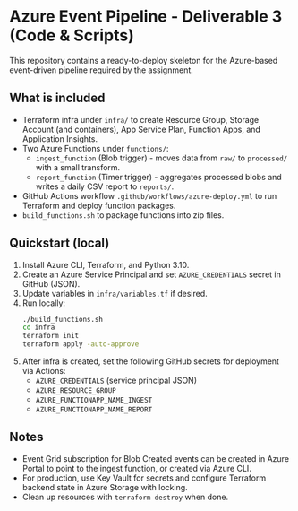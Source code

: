 
# Azure Event Pipeline - Deliverable 3 (Code & Scripts)

This repository contains a ready-to-deploy skeleton for the Azure-based event-driven pipeline required by the assignment.

## What is included
- Terraform infra under `infra/` to create Resource Group, Storage Account (and containers), App Service Plan, Function Apps, and Application Insights.
- Two Azure Functions under `functions/`:
  - `ingest_function` (Blob trigger) - moves data from `raw/` to `processed/` with a small transform.
  - `report_function` (Timer trigger) - aggregates processed blobs and writes a daily CSV report to `reports/`.
- GitHub Actions workflow `.github/workflows/azure-deploy.yml` to run Terraform and deploy function packages.
- `build_functions.sh` to package functions into zip files.

## Quickstart (local)
1. Install Azure CLI, Terraform, and Python 3.10.
2. Create an Azure Service Principal and set `AZURE_CREDENTIALS` secret in GitHub (JSON).
3. Update variables in `infra/variables.tf` if desired.
4. Run locally:
   ```bash
   ./build_functions.sh
   cd infra
   terraform init
   terraform apply -auto-approve
   ```
5. After infra is created, set the following GitHub secrets for deployment via Actions:
   - `AZURE_CREDENTIALS` (service principal JSON)
   - `AZURE_RESOURCE_GROUP`
   - `AZURE_FUNCTIONAPP_NAME_INGEST`
   - `AZURE_FUNCTIONAPP_NAME_REPORT`

## Notes
- Event Grid subscription for Blob Created events can be created in Azure Portal to point to the ingest function, or created via Azure CLI.
- For production, use Key Vault for secrets and configure Terraform backend state in Azure Storage with locking.
- Clean up resources with `terraform destroy` when done.
